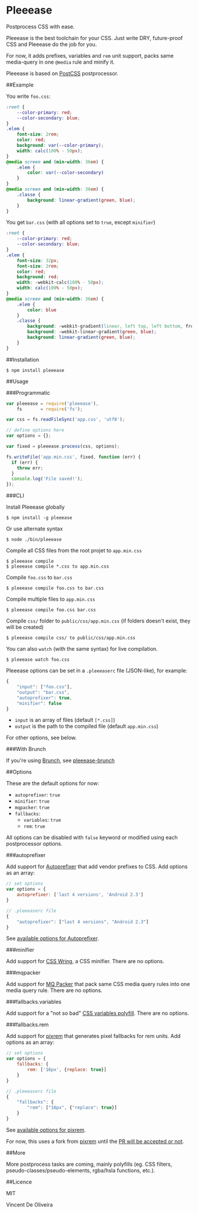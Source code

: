 Pleeease
======

Postprocess CSS with ease.

Pleeease is the best toolchain for your CSS. Just write DRY, future-proof CSS and Pleeease do the job for you.

For now, it adds prefixes, variables and `rem` unit support, packs same media-query in one `@media` rule and minify it.

Pleeease is based on [PostCSS](https://github.com/ai/postcss) postprocessor.

##Example

You write `foo.css`:

```css
:root {
	--color-primary: red;
	--color-secondary: blue;
}
.elem {
	font-size: 2rem;
	color: red;
	background: var(--color-primary);
	width: calc(100% - 50px);
}
@media screen and (min-width: 36em) {
	.elem {
		color: var(--color-secondary)
	}
}
@media screen and (min-width: 36em) {
	.classe {
		background: linear-gradient(green, blue);
	}
}
```

You get `bar.css` (with all options set to `true`, except `minifier`)

```css
:root {
	--color-primary: red;
	--color-secondary: blue;
}
.elem {
	font-size: 32px;
	font-size: 2rem;
	color: red;
	background: red;
	width: -webkit-calc(100% - 50px);
	width: calc(100% - 50px);
}
@media screen and (min-width: 36em) {
	.elem {
		color: blue
	}
	.classe {
		background: -webkit-gradient(linear, left top, left bottom, from(green), to(blue));
		background: -webkit-linear-gradient(green, blue);
		background: linear-gradient(green, blue);
	}
}
```

##Installation

	$ npm install pleeease

##Usage

###Programmatic

```javascript
var pleeease = require('pleeease'),
	fs       = require('fs');

var css = fs.readFileSync('app.css', 'utf8');

// define options here
var options = {};

var fixed = pleeease.process(css, options);

fs.writeFile('app.min.css', fixed, function (err) {
  if (err) {
    throw err;
  }
  console.log('File saved!');
});
```

###CLI

Install Pleeease globally

	$ npm install -g pleeease

Or use alternate syntax

	$ node ./bin/pleeease

Compile all CSS files from the root projet to `app.min.css`

	$ pleeease compile
	$ pleeease compile *.css to app.min.css

Compile `foo.css` to `bar.css`

	$ pleeease compile foo.css to bar.css

Compile multiple files to `app.min.css`

	$ pleeease compile foo.css bar.css

Compile `css/` folder to `public/css/app.min.css` (if folders doesn't exist, they will be created)

	$ pleeease compile css/ to public/css/app.min.css

You can also `watch` (with the same syntax) for live compilation.

	$ pleeease watch foo.css

Pleeease options can be set in a `.pleeeaserc` file (JSON-like), for example:

```javascript
{
	"input": ["foo.css"],
	"output": "bar.css",
	"autoprefixer": true,
	"minifier": false
}
```

* `input` is an array of files (default `[*.css]`)
* `output` is the path to the compiled file (default `app.min.css`)

For other options, see below.

###With Brunch

If you're using [Brunch](http://brunch.io), see [pleeease-brunch](https://github.com/iamvdo/pleeease-brunch)

##Options

These are the default options for now:

* `autoprefixer`: `true`
* `minifier`: `true`
* `mqpacker`: `true`
* `fallbacks`:
	* `variables`: `true`
	* `rem`: `true`

All options can be disabled with `false` keyword or modified using each postprocessor options.

###autoprefixer

Add support for [Autoprefixer](https://github.com/ai/autoprefixer) that add vendor prefixes to CSS. Add options as an array:

```javascript
// set options
var options = {
	autoprefixer: ['last 4 versions', 'Android 2.3']
}
```

```javascript
// .pleeeaserc file
{
	"autoprefixer": ["last 4 versions", "Android 2.3"]
}
```

See [available options for Autoprefixer](https://github.com/ai/autoprefixer#browsers).

###minifier

Add support for [CSS Wring](https://github.com/hail2u/node-csswring), a CSS minifier. There are no options.

###mqpacker

Add support for [MQ Packer](https://github.com/hail2u/node-css-mqpacker) that pack same CSS media query rules into one media query rule. There are no options.

###fallbacks.variables

Add support for a "not so bad" [CSS variables polyfill](https://github.com/iamvdo/postcss-vars). There are no options.

###fallbacks.rem

Add support for [pixrem](https://github.com/iamvdo/node-pixrem) that generates pixel fallbacks for rem units. Add options as an array:

```javascript
// set options
var options = {
	fallbacks: {
		rem: ['16px', {replace: true}]
	}
}
```

```javascript
// .pleeeaserc file
{
	"fallbacks": {
		"rem": ["16px", {"replace": true}]
	}
}
```

See [available options for pixrem](https://github.com/iamvdo/node-pixrem#parameters).

For now, this uses a fork from [pixrem](https://github.com/robwierzbowski/node-pixrem) until the [PR will be accepted or not](https://github.com/robwierzbowski/node-pixrem/pull/10).

##More

More postprocess tasks are coming, mainly polyfills (eg. CSS filters, pseudo-classes/pseudo-elements, rgba/hsla functions, etc.).

##Licence

MIT

Vincent De Oliveira
